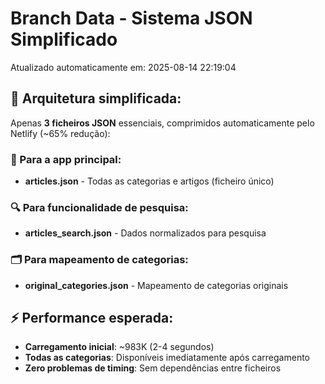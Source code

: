 # Branch Data - Sistema JSON Simplificado
Atualizado automaticamente em: 2025-08-14 22:19:04

## 🎯 Arquitetura simplificada:
Apenas **3 ficheiros JSON** essenciais, comprimidos automaticamente pelo Netlify (~65% redução):

### 📱 Para a app principal:
- **articles.json** - Todas as categorias e artigos (ficheiro único)

### 🔍 Para funcionalidade de pesquisa:
- **articles_search.json** - Dados normalizados para pesquisa

### 🗂️ Para mapeamento de categorias:
- **original_categories.json** - Mapeamento de categorias originais

## ⚡ Performance esperada:
- **Carregamento inicial**: ~983K (2-4 segundos)
- **Todas as categorias**: Disponíveis imediatamente após carregamento
- **Zero problemas de timing**: Sem dependências entre ficheiros
